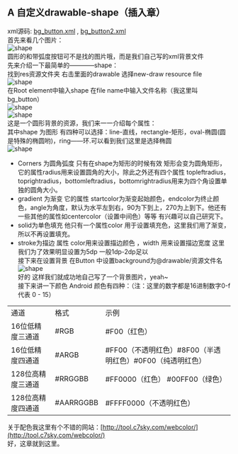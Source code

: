 ## A 自定义drawable-shape（插入章）
xml源码:
[bg_button.xml](https://github.com/weiyashuai123/TeacherAssiatant-detailed/raw/master/src/bg_button.xml) ,
[bg_button2.xml](https://github.com/weiyashuai123/TeacherAssiatant-detailed/raw/master/src/bg_button2.xml)</br>
首先来看几个图片：</br>
![shape](https://github.com/weiyashuai123/TeacherAssiatant-detailed/blob/master/image/3.5.7.png "shape")</br>
圆形的和带弧度按钮可不是找的图片哦，而是我们自己写的xml背景文件</br>
先来介绍一下最简单的————shape：</br>
找到res资源文件夹 右击里面的drawable 选择new-draw resource file</br>
![shape](https://github.com/weiyashuai123/TeacherAssiatant-detailed/blob/master/image/3.5.1.png "shape")</br>
在Root element中输入shape 在file name中输入文件名称（我这里叫bg_button）</br>
![shape](https://github.com/weiyashuai123/TeacherAssiatant-detailed/blob/master/image/3.5.2.png "shape")</br>
![shape](https://github.com/weiyashuai123/TeacherAssiatant-detailed/blob/master/image/3.5.5.png "shape")</br>
这是一个圆形背景的资源，我们来一一介绍每个属性：</br>
其中shape 为图形 有四种可以选择：line-直线，rectangle-矩形，oval-椭圆(圆是特殊的椭圆哟)，ring——环.可以看到我们这里是选择椭圆</br>
![shape](https://github.com/weiyashuai123/TeacherAssiatant-detailed/blob/master/image/3.5.3.png "shape")</br>
* Corners 为圆角弧度 只有在shape为矩形的时候有效 矩形会变为圆角矩形，它的属性radius用来设置圆角的大小，除此之外还有四个属性 topleftradius，toprightradius，bottomleftradius，bottomrightradius用来为四个角设置单独的圆角大小。</br>
* gradient 为渐变 它的属性 startcolor为渐变起始颜色，endcolor为终止颜色，angle为角度，默认为水平左到右，90为下到上，270为上到下。他还有一些其他的属性如centercolor（设置中间色）等等 有兴趣可以自己研究下。</br>
* solid为单色填充 他只有一个属性color 用于设置填充色，这里我们用了渐变，所以不再设置填充。</br>
* stroke为描边 属性 color用来设置描边颜色 ，width 用来设置描边宽度 这里我们为了效果明显设置为5dp 一般1dp-2dp足以</br>
接下来在设置背景 在Button 中设置background为@drawable/资源文件名</br>
![shape](https://github.com/weiyashuai123/TeacherAssiatant-detailed/blob/master/image/3.5.6.png "shape")</br>
好的 这样我们就成功地自己写了一个背景图片，yeah~</br>
接下来讲一下颜色 Android 颜色有四种：（注：这里的数字都是16进制数字0-f代表 0 - 15）</br>
  
<table>
	<tr>
		<td>通道</td>
		<td>格式</td>
		<td>示例</td>
	</tr>
	<tr>
		<td>16位低精度三通道</td>
		<td>#RGB</td>
		<td>#F00（红色）</td>
	</tr>
	<tr>
		<td>16位低精度四通道</td>
		<td>#ARGB</td>
		<td> #FF00（不透明红色）#8F00（半透明红色）#0F00（纯透明红色）</td>
	</tr>
	<tr>
		<td>128位高精度三通道  </td>
		<td> #RRGGBB </td>
		<td> #FF0000（红色） #00FF00（绿色） </td>
	</tr>
	<tr>
		<td> 128位高精度四通道</td>
		<td>  #AARRGGBB  </td>
		<td> #FFFF0000（不透明红色）</td>
	</tr>
</table>

关于配色我这里有个不错的网站：[http://tool.c7sky.com/webcolor/](http://tool.c7sky.com/webcolor/)</br>
好，这章就到这里。</br>
